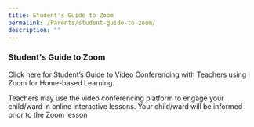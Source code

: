 ```yaml
---
title: Student's Guide to Zoom
permalink: /Parents/student-guide-to-zoom/
description: ""
---
```

### Student's Guide to Zoom

Click [here](https://tinyurl.com/ZoomGuideCKPS) for Student’s Guide to Video Conferencing with Teachers using Zoom for Home-based Learning.  

  

Teachers may use the video conferencing platform to engage your child/ward in online interactive lessons. Your child/ward will be informed prior to the Zoom lesson